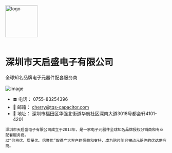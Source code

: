 <img src="https://github.com/TQSSZ/TQSSZ/assets/152842521/f4c81c90-f7b5-40da-ab81-2d3aeece5bef" alt="logo" style="height:100px;">
<br>
<br>

# 深圳市天启盛电子有限公司
全球知名品牌电子元器件配套服务商
<br>
<br>
![image](https://github.com/TQSSZ/TQSSZ/assets/152842521/44d905b3-b593-42fb-ac2b-1d17ceb0d7cd)

- ☎️  电话： 0755-83254396
- 📩 邮箱： cherry@tqs-capacitor.com
- 📍 地址： 深圳市福田区华强北街道华航社区深南大道3018号都会轩4101-4201



```
深圳市天启盛电子有限公司成立于2013年，是一家电子元器件全球知名品牌授权分销商和专业配套服务商。
以“价格优、质量优、信誉优”取得广大客户的信赖和支持，成为贴片阻容被动元器件的优选供应商。  
```
